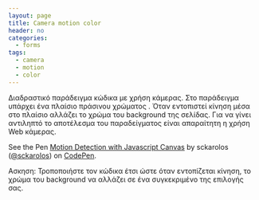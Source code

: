 ```yaml
---
layout: page
title: Camera motion color
header: no
categories:
  - forms
tags:
  - camera
  - motion
  - color
---
```


Διαδραστικό παράδειγμα κώδικα με χρήση κάμερας. Στο παράδειγμα υπάρχει ένα πλαίσιο πράσινου χρώματος . Όταν εντοπιστεί κίνηση μέσα στο πλαίσιο αλλάζει το χρώμα του background της σελίδας. Για να γίνει αντιληπτό το αποτέλεσμα του παραδείγματος είναι απαραίτητη η χρήση Web κάμερας.

<p data-height="350" data-theme-id="17517" data-slug-hash="VvwXjv" data-default-tab="result" data-user="sckarolos" class='codepen'>See the Pen <a href='http://codepen.io/sckarolos/pen/VvwXjv/'>Motion Detection with Javascript Canvas</a> by sckarolos (<a href='http://codepen.io/sckarolos'>@sckarolos</a>) on <a href='http://codepen.io'>CodePen</a>.</p>
<script async src="//assets.codepen.io/assets/embed/ei.js"></script>

Ασκηση: Τροποποιήστε τον κώδικα έτσι ώστε όταν εντοπίζεται κίνηση, το χρώμα του background να αλλάζει σε ένα συγκεκριμένο της επιλογής σας.
